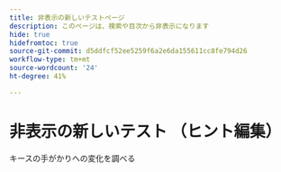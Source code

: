 ```yaml
---
title: 非表示の新しいテストページ
description: このページは、検索や目次から非表示になります
hide: true
hidefromtoc: true
source-git-commit: d5ddfcf52ee5259f6a2e6da155611cc8fe794d26
workflow-type: tm+mt
source-wordcount: '24'
ht-degree: 41%

---
```


# 非表示の新しいテスト （ヒント編集）

キースの手がかりへの変化を調べる
